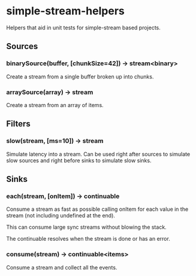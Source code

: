 simple-stream-helpers
=====================

Helpers that aid in unit tests for simple-stream based projects.

## Sources

### binarySource(buffer, [chunkSize=42]) -> stream&lt;binary>

Create a stream from a single buffer broken up into chunks.

### arraySource(array) -> stream

Create a stream from an array of items.

## Filters

### slow(stream, [ms=10]) -> stream

Simulate latency into a stream.  Can be used right after sources to simulate slow sources and right before sinks to simulate slow sinks.

## Sinks

### each(stream, [onItem]) -> continuable

Consume a stream as fast as possible calling onItem for each value in the stream (not including undefined at the end).

This can consume large sync streams without blowing the stack.

The continuable resolves when the stream is done or has an error.

### consume(stream) -> continuable&lt;items>

Consume a stream and collect all the events.

